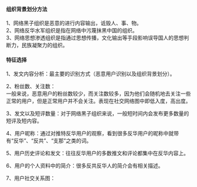 #### 组织背景划分方法
1、网络黑子组织是恶意的进行内容输出，诋毁人、事、物。  
2、网络反华水军组织是指在网络中污蔑抹黑中国的组织。  
3、网络思想渗透组织是指通过思想传播，文化输出等手段影响误导国人的思想判断力，民族凝聚力的组织。

#### 特征选择
1、发文内容分析：最主要的识别方式（恶意用户识别以及组织背景划分）。  

2、粉丝数、关注数：  
一般来说，恶意用户的粉丝数较少，而关注数较多，因为他们会随机地去关注一些正常的用户，但是正常用户并不会关注。表现在社交网络图中即低入度，高出度。

3、发文以及短评数量：对于网络黑子组织来说，一般短时间内会发布更多数量的短评及短内容。

4、用户昵称：通过对推特反华用户的观察，看到很多反华用户的昵称中就带有“反华”、“反共”、“支那”之类的词。

5、用户历史评论和发文：往往反华用户的多数推文和评论都集中在反华内容上。

6、用户的个人资料中的简介：很多反共反华人的简介会有相关描述。

7、用户社交关系图：
